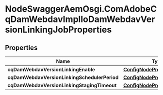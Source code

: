 # NodeSwaggerAemOsgi.ComAdobeCqDamWebdavImplIoDamWebdavVersionLinkingJobProperties

## Properties
Name | Type | Description | Notes
------------ | ------------- | ------------- | -------------
**cqDamWebdavVersionLinkingEnable** | [**ConfigNodePropertyBoolean**](ConfigNodePropertyBoolean.md) |  | [optional] 
**cqDamWebdavVersionLinkingSchedulerPeriod** | [**ConfigNodePropertyInteger**](ConfigNodePropertyInteger.md) |  | [optional] 
**cqDamWebdavVersionLinkingStagingTimeout** | [**ConfigNodePropertyInteger**](ConfigNodePropertyInteger.md) |  | [optional] 


